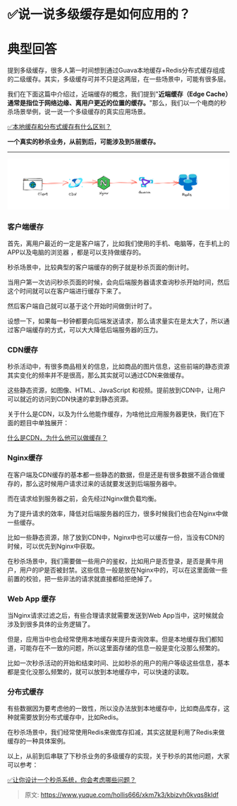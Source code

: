 # ✅说一说多级缓存是如何应用的？

# 典型回答


提到多级缓存，很多人第一时间想到通过Guava本地缓存+Redis分布式缓存组成的二级缓存。其实，多级缓存可并不只是这两层，在一些场景中，可能有很多层。



我们在下面这篇中介绍过，近端缓存的概念，我们提到"**近端缓存（Edge Cache）通常是指位于网络边缘、离用户更近的位置的缓存。**"那么，我们以一个电商的秒杀场景举例，说一说一个多级缓存的真实应用场景。



[✅本地缓存和分布式缓存有什么区别？](https://www.yuque.com/hollis666/xkm7k3/uos1kv2304qo6ax1)



**一个真实的秒杀业务，从前到后，可能涉及到5层缓存。**

****

![1685247046917-ffecd927-b27d-4cea-949a-feb093ad3a7c.png](./img/OLBMwJzqgwle2BCD/1685247046917-ffecd927-b27d-4cea-949a-feb093ad3a7c-268713.png)



### 客户端缓存


首先，离用户最近的一定是客户端了，比如我们使用的手机、电脑等，在手机上的APP以及电脑的浏览器 ，都是可以支持做缓存的。



秒杀场景中，比较典型的客户端缓存的例子就是秒杀页面的倒计时。



当用户第一次访问秒杀页面的时候，会向后端服务器请求查询秒杀开始时间，然后这个时间就可以在客户端进行缓存下来了。



然后客户端自己就可以基于这个开始时间做倒计时了。



设想一下，如果每一秒钟都要向后端发送请求，那么请求量实在是太大了，所以通过客户端缓存的方式，可以大大降低后端服务器的压力。

### CDN缓存


秒杀活动中，有很多商品相关的信息，比如商品的图片信息，这些前端的静态资源其实变化的频率并不是很高，那么其实就可以通过CDN来做缓存。



这些静态资源，如图像、HTML、JavaScript 和视频。提前放到CDN中，让用户可以就近的访问到CDN快速的拿到静态资源。



关于什么是CDN，以及为什么他能作缓存，为啥他比应用服务器更快，我们在下面的题目中单独展开：



[什么是CDN，为什么他可以做缓存？](https://www.yuque.com/hollis666/xkm7k3/bztzrb0lz77vfpxf)



### Nginx缓存


在客户端及CDN缓存的基本都一些静态的数据，但是还是有很多数据不适合做缓存的，那么这时候用户请求过来的话就要发送到后端服务器中。



而在请求给到服务器之前，会先经过Nginx做负载均衡。



为了提升请求的效率，降低对后端服务器的压力，很多时候我们也会在Nginx中做一些缓存。



比如一些静态资源，除了放到CDN中，Nginx中也可以缓存一份，当没有CDN的时候，可以优先到Nginx中获取。



在秒杀场景中，我们需要做一些用户的鉴权，比如用户是否登录，是否是黄牛用户，用户的IP是否被封禁。这些信息一般是放在Nginx中的，可以在这里面做一些前置的校验，把一些非法的请求就直接都给拒绝掉了。



### Web App 缓存


当Nginx请求过滤之后，有些合理请求就需要发送到Web App当中，这时候就会涉及到很多具体的业务逻辑了。



但是，应用当中也会经常使用本地缓存来提升查询效率。但是本地缓存我们都知道，可能存在不一致的问题，所以这里面存储的信息一般是变化没那么频繁的。



比如一次秒杀活动的开始和结束时间、比如秒杀的用户的用户等级这些信息，基本都是变化没那么频繁的，就可以放到本地缓存中，可以快速的读取。



### 分布式缓存


有些数据因为要考虑他的一致性，所以没办法放到本地缓存中，比如商品库存，这种就需要放到分布式缓存中，比如Redis。



在秒杀场景中，我们经常使用Redis来做库存扣减，其实这就是利用了Redis来做缓存的一种具体案例。





以上，从前到后串联了下秒杀业务的多级缓存的实现，关于秒杀的其他问题，大家可以参考：



[✅让你设计一个秒杀系统，你会考虑哪些问题？](https://www.yuque.com/hollis666/xkm7k3/lghq5y)



> 原文: <https://www.yuque.com/hollis666/xkm7k3/kbizvh0kvqs8kldf>
